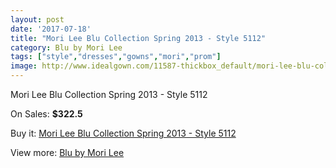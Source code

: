 ```yaml
---
layout: post
date: '2017-07-18'
title: "Mori Lee Blu Collection Spring 2013 - Style 5112"
category: Blu by Mori Lee
tags: ["style","dresses","gowns","mori","prom"]
image: http://www.idealgown.com/11587-thickbox_default/mori-lee-blu-collection-spring-2013-style-5112.jpg
---
```

Mori Lee Blu Collection Spring 2013 - Style 5112

On Sales: **$322.5**
<a href="https://www.idealgown.com/en/blu-by-mori-lee/4720-mori-lee-blu-collection-spring-2013-style-5112.html"><amp-img layout="responsive" width="600" height="600" src="//www.idealgown.com/11587-thickbox_default/mori-lee-blu-collection-spring-2013-style-5112.jpg" alt="Mori Lee Blu Collection Spring 2013 - Style 5112 0" /></a>
<a href="https://www.idealgown.com/en/blu-by-mori-lee/4720-mori-lee-blu-collection-spring-2013-style-5112.html"><amp-img layout="responsive" width="600" height="600" src="//www.idealgown.com/11588-thickbox_default/mori-lee-blu-collection-spring-2013-style-5112.jpg" alt="Mori Lee Blu Collection Spring 2013 - Style 5112 1" /></a>

Buy it: [Mori Lee Blu Collection Spring 2013 - Style 5112](https://www.idealgown.com/en/blu-by-mori-lee/4720-mori-lee-blu-collection-spring-2013-style-5112.html "Mori Lee Blu Collection Spring 2013 - Style 5112")

View more: [Blu by Mori Lee](https://www.idealgown.com/en/57-blu-by-mori-lee "Blu by Mori Lee")